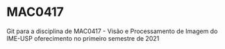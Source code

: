 # MAC0417
Git para a disciplina de MAC0417 - Visão e Processamento de Imagem do IME-USP oferecimento no primeiro semestre de 2021
